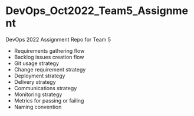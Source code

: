 # DevOps_Oct2022_Team5_Assignment
DevOps 2022 Assignment Repo for Team 5


- Requirements gathering flow
- Backlog issues creation flow
- Git usage strategy
- Change requirement strategy
- Deployment strategy
- Delivery strategy
- Communications strategy
- Monitoring strategy
- Metrics for passing or failing
- Naming convention
